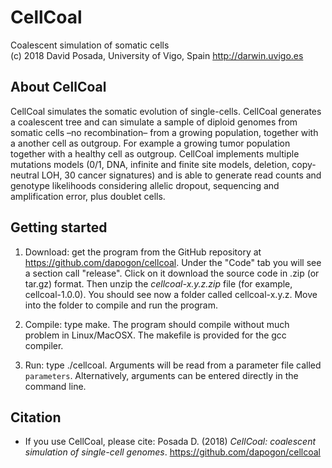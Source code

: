 # CellCoal
Coalescent simulation of somatic cells  
(c) 2018 David Posada, University of Vigo, Spain <http://darwin.uvigo.es>

## About CellCoal
CellCoal simulates the somatic evolution of single-cells. CellCoal generates a coalescent tree and can simulate a sample of diploid genomes from somatic cells –no recombination– from a growing population, together with a another cell as outgroup. For example a growing tumor population together with a healthy cell as outgroup. CellCoal implements multiple mutations models (0/1, DNA, infinite and finite site models, deletion, copy-neutral LOH, 30 cancer signatures) and is able to generate read counts and genotype likelihoods considering allelic dropout, sequencing and amplification error, plus doublet cells.

## Getting started

1. Download: get the program from the GitHub repository at <https://github.com/dapogon/cellcoal>. Under the "Code" tab you will see a section call "release". Click on it download the source code in .zip (or tar.gz) format. Then unzip the *cellcoal-x.y.z.zip* file (for example, cellcoal-1.0.0). You should see now a folder called cellcoal-x.y.z. Move into the folder to compile and run the program.

2. Compile: type make. The program should compile without much problem in Linux/MacOSX. The makefile is provided for the gcc compiler.

3. Run: type ./cellcoal. Arguments will be read from a parameter file called `parameters`. Alternatively, arguments can be entered directly in the command line.


## Citation

- If you use CellCoal, please cite: Posada D. (2018) *CellCoal: coalescent simulation of single-cell genomes*. <https://github.com/dapogon/cellcoal>

